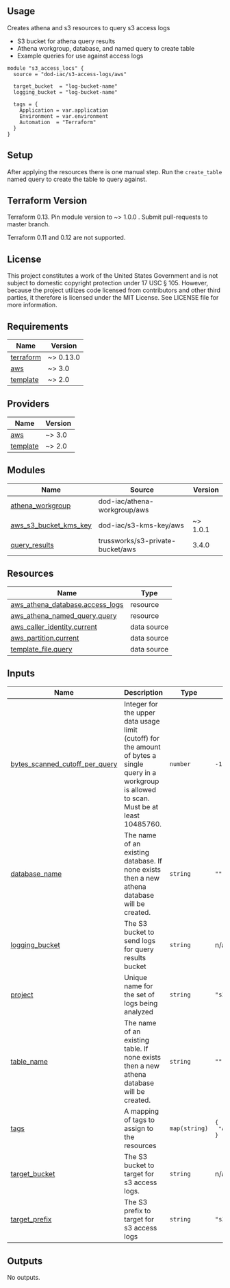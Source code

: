 <!-- BEGINNING OF PRE-COMMIT-TERRAFORM DOCS HOOK -->
## Usage

Creates athena and s3 resources to query s3 access logs

* S3 bucket for athena query results
* Athena workgroup, database, and named query to create table
* Example queries for use against access logs

```hcl
module "s3_access_locs" {
  source = "dod-iac/s3-access-logs/aws"

  target_bucket  = "log-bucket-name"
  logging_bucket = "log-bucket-name"

  tags = {
    Application = var.application
    Environment = var.environment
    Automation  = "Terraform"
  }
}
```

## Setup

After applying the resources there is one manual step. Run the `create_table` named query to create the table to query against.

## Terraform Version

Terraform 0.13. Pin module version to ~> 1.0.0 . Submit pull-requests to master branch.

Terraform 0.11 and 0.12 are not supported.

## License

This project constitutes a work of the United States Government and is not subject to domestic copyright protection under 17 USC § 105.  However, because the project utilizes code licensed from contributors and other third parties, it therefore is licensed under the MIT License.  See LICENSE file for more information.

## Requirements

| Name | Version |
|------|---------|
| <a name="requirement_terraform"></a> [terraform](#requirement\_terraform) | ~> 0.13.0 |
| <a name="requirement_aws"></a> [aws](#requirement\_aws) | ~> 3.0 |
| <a name="requirement_template"></a> [template](#requirement\_template) | ~> 2.0 |

## Providers

| Name | Version |
|------|---------|
| <a name="provider_aws"></a> [aws](#provider\_aws) | ~> 3.0 |
| <a name="provider_template"></a> [template](#provider\_template) | ~> 2.0 |

## Modules

| Name | Source | Version |
|------|--------|---------|
| <a name="module_athena_workgroup"></a> [athena\_workgroup](#module\_athena\_workgroup) | dod-iac/athena-workgroup/aws |  |
| <a name="module_aws_s3_bucket_kms_key"></a> [aws\_s3\_bucket\_kms\_key](#module\_aws\_s3\_bucket\_kms\_key) | dod-iac/s3-kms-key/aws | ~> 1.0.1 |
| <a name="module_query_results"></a> [query\_results](#module\_query\_results) | trussworks/s3-private-bucket/aws | 3.4.0 |

## Resources

| Name | Type |
|------|------|
| [aws_athena_database.access_logs](https://registry.terraform.io/providers/hashicorp/aws/latest/docs/resources/athena_database) | resource |
| [aws_athena_named_query.query](https://registry.terraform.io/providers/hashicorp/aws/latest/docs/resources/athena_named_query) | resource |
| [aws_caller_identity.current](https://registry.terraform.io/providers/hashicorp/aws/latest/docs/data-sources/caller_identity) | data source |
| [aws_partition.current](https://registry.terraform.io/providers/hashicorp/aws/latest/docs/data-sources/partition) | data source |
| [template_file.query](https://registry.terraform.io/providers/hashicorp/template/latest/docs/data-sources/file) | data source |

## Inputs

| Name | Description | Type | Default | Required |
|------|-------------|------|---------|:--------:|
| <a name="input_bytes_scanned_cutoff_per_query"></a> [bytes\_scanned\_cutoff\_per\_query](#input\_bytes\_scanned\_cutoff\_per\_query) | Integer for the upper data usage limit (cutoff) for the amount of bytes a single query in a workgroup is allowed to scan. Must be at least 10485760. | `number` | `-1` | no |
| <a name="input_database_name"></a> [database\_name](#input\_database\_name) | The name of an existing database. If none exists then a new athena database will be created. | `string` | `""` | no |
| <a name="input_logging_bucket"></a> [logging\_bucket](#input\_logging\_bucket) | The S3 bucket to send logs for query results bucket | `string` | n/a | yes |
| <a name="input_project"></a> [project](#input\_project) | Unique name for the set of logs being analyzed | `string` | `"s3-access-logs"` | no |
| <a name="input_table_name"></a> [table\_name](#input\_table\_name) | The name of an existing table. If none exists then a new athena database will be created. | `string` | `""` | no |
| <a name="input_tags"></a> [tags](#input\_tags) | A mapping of tags to assign to the resources | `map(string)` | <pre>{<br>  "Automation": "Terraform"<br>}</pre> | no |
| <a name="input_target_bucket"></a> [target\_bucket](#input\_target\_bucket) | The S3 bucket to target for s3 access logs. | `string` | n/a | yes |
| <a name="input_target_prefix"></a> [target\_prefix](#input\_target\_prefix) | The S3 prefix to target for s3 access logs | `string` | `"s3"` | no |

## Outputs

No outputs.
<!-- END OF PRE-COMMIT-TERRAFORM DOCS HOOK -->

